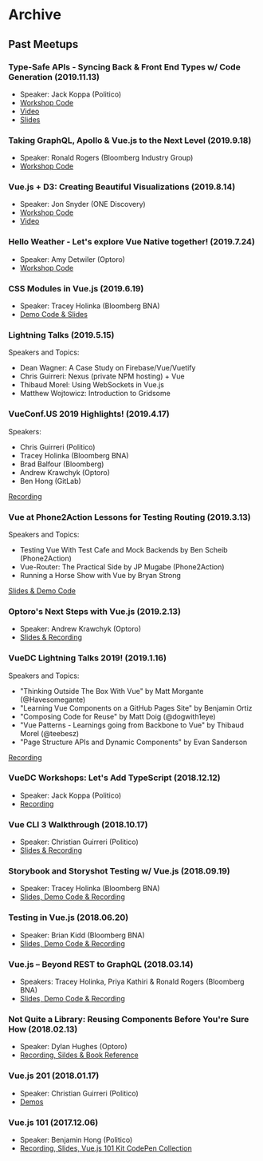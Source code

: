 # Archive

## Past Meetups

### Type-Safe APIs - Syncing Back & Front End Types w/ Code Generation (2019.11.13)
- Speaker: Jack Koppa (Politico)
- [Workshop Code](https://github.com/jackkoppa/typesafe-api-clients-demo)
- [Video](https://www.youtube.com/watch?v=Tbn04FU3Ku0)
- [Slides](https://docs.google.com/presentation/d/1foL-tGd4PKQzhX7-etfV86ezgF74Z9QfSpIO-ivEe2o/edit#slide=id.g35f391192_04)

### Taking GraphQL, Apollo & Vue.js to the Next Level (2019.9.18)
- Speaker: Ronald Rogers (Bloomberg Industry Group)
- [Workshop Code](https://github.com/ronald-d-rogers/vue-graphql-workshop)

### Vue.js + D3: Creating Beautiful Visualizations (2019.8.14)
- Speaker: Jon Snyder (ONE Discovery)
- [Workshop Code](https://github.com/thegoodideaco/visualizing-hierarchies)
- [Video](https://www.youtube.com/watch?v=GuecoTcqmVE&feature=youtu.be)

### Hello Weather - Let's explore Vue Native together! (2019.7.24)

- Speaker: Amy Detwiler (Optoro)
- [Workshop Code](https://github.com/duaimei/hello-weather)

### CSS Modules in Vue.js (2019.6.19)

- Speaker: Tracey Holinka (Bloomberg BNA)
- [Demo Code & Slides](https://github.com/TraceyHolinka/css-modules-in-vuejs)

### Lightning Talks (2019.5.15)

Speakers and Topics:
- Dean Wagner: A Case Study on Firebase/Vue/Vuetify
- Chris Guirreri: Nexus (private NPM hosting) + Vue
- Thibaud Morel: Using WebSockets in Vue.js
- Matthew Wojtowicz: Introduction to Gridsome

### VueConf.US 2019 Highlights! (2019.4.17)

Speakers: 
- Chris Guirreri (Politico)
- Tracey Holinka (Bloomberg BNA)
- Brad Balfour (Bloomberg)
- Andrew Krawchyk (Optoro)
- Ben Hong (GitLab)

[Recording](https://www.youtube.com/watch?v=mzP1hDMnLTY&t=8s)

### Vue at Phone2Action Lessons for Testing Routing (2019.3.13)

Speakers and Topics:
- Testing Vue With Test Cafe and Mock Backends by Ben Scheib (Phone2Action)
- Vue-Router: The Practical Side by JP Mugabe (Phone2Action)
- Running a Horse Show with Vue by Bryan Strong

[Slides & Demo Code](https://github.com/VueDC/Vue-at-Phone2Action-Lessons-for-Testing-Routing)

### Optoro's Next Steps with Vue.js (2019.2.13)

- Speaker: Andrew Krawchyk (Optoro)
- [Slides & Recording](https://github.com/VueDC/Optoros-Next-Steps-with-Vue.js)

### VueDC Lightning Talks 2019! (2019.1.16)

Speakers and Topics:
- "Thinking Outside The Box With Vue" by Matt Morgante (@Havesomegante)
- "Learning Vue Components on a GitHub Pages Site" by Benjamin Ortiz
- "Composing Code for Reuse" by Matt Doig (@dogwith1eye)
- "Vue Patterns - Learnings going from Backbone to Vue" by Thibaud Morel (@teebesz)
- "Page Structure APIs and Dynamic Components" by Evan Sanderson

[Recording](https://www.youtube.com/watch?v=O3mncERjW-A&t=7s)

### VueDC Workshops: Let's Add TypeScript (2018.12.12)

- Speaker: Jack Koppa (Politico)
- [Recording](https://youtu.be/J1PdiRDUbDA)

### Vue CLI 3 Walkthrough (2018.10.17)

- Speaker: Christian Guirreri (Politico)
- [Slides & Recording](https://github.com/VueDC/vue-cli-3-walkthrough)

### Storybook and Storyshot Testing w/ Vue.js (2018.09.19)

- Speaker: Tracey Holinka (Bloomberg BNA)
- [Slides, Demo Code & Recording](https://github.com/VueDC/storybook-and-storyshot-testing-with-vuejs)

### Testing in Vue.js (2018.06.20)

- Speaker: Brian Kidd (Bloomberg BNA)
- [Slides, Demo Code & Recording](https://github.com/VueDC/testing-in-vuejs)

### Vue.js – Beyond REST to GraphQL (2018.03.14)

- Speakers: Tracey Holinka, Priya Kathiri & Ronald Rogers (Bloomberg BNA)
- [Slides, Demo Code & Recording](https://github.com/VueDC/beyond-rest-to-graphql)

### Not Quite a Library: Reusing Components Before You're Sure How (2018.02.13)

- Speaker: Dylan Hughes (Optoro)
- [Recording, Sildes & Book Reference](https://github.com/VueDC/not-quite-a-library)

### Vue.js 201 (2018.01.17)

- Speaker: Christian Guirreri (Politico)
- [Demos](https://github.com/VueDC/vuejs-201)

### Vue.js 101 (2017.12.06)

- Speaker: Benjamin Hong (Politico)
- [Recording, Slides, Vue.js 101 Kit CodePen Collection](https://github.com/VueDC/testing-in-vuejs)
